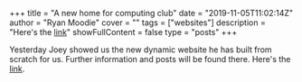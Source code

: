 +++
title = "A new home for computing club"
date = "2019-11-05T11:02:14Z"
author = "Ryan Moodie"
cover = ""
tags = ["websites"]
description = "Here's the [link](http://shrieking-asylum-67258.herokuapp.com/)"
showFullContent = false
type = "posts"
+++

Yesterday Joey showed us the new dynamic website he has built from scratch for us.
Further information and posts will be found there.
Here's the [link](http://shrieking-asylum-67258.herokuapp.com/).

